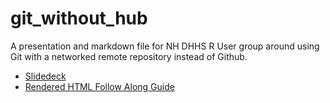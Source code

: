 # git_without_hub
A presentation and markdown file for NH DHHS R User group around using Git with a networked remote repository instead of Github.

- [Slidedeck](https://github.com/michaelvalcic/git_without_hub/blob/main/pres.pptx)
- [Rendered HTML Follow Along Guide](https://rawcdn.githack.com/michaelvalcic/git_without_hub/dd2f89a79f8cc36ca2235ba56b330079f76cd77d/git_crash_course.html)

